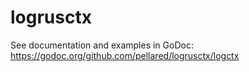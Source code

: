 # logrusctx

See documentation and examples in GoDoc: https://godoc.org/github.com/pellared/logrusctx/logctx
